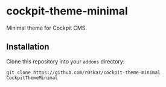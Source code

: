 # cockpit-theme-minimal

Minimal theme for Cockpit CMS.

## Installation

Clone this repository into your `addons` directory:

`git clone https://github.com/r0skar/cockpit-theme-minimal CockpitThemeMinimal`

